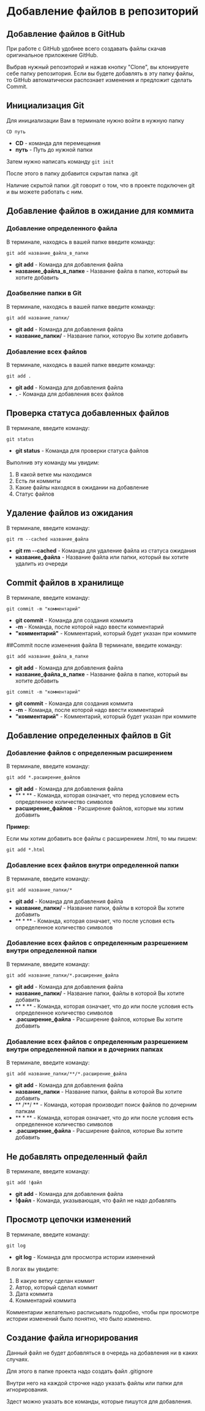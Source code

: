 # Добавление файлов в репозиторий
## Добавление файлов в GitHub
При работе с GitHub удобнее всего создавать файлы скачав оригинальное приложение GitHub.

Выбрав нужный репозиторий и нажав кнопку "Clone", вы клонируете себе папку репозитория. Если вы будете добавлять в эту папку файлы, то GitHub автоматически распознает изменения и предложит сделать Commit.

## Инициализация Git
Для инициализации Вам в терминале нужно войти в нужную папку

```
CD путь
```

* **CD** - команда для перемещения
* **путь** - Путь до нужной папки

Затем нужно написать команду ```git init```

После этого в папку добавится скрытая папка .git

Наличие скрытой папки .git говорит о том, что в проекте подключен git и вы можете работать с ним.

## Добавление файлов в ожидание для коммита
### Добавление определенного файла
В терминале, находясь в вашей папке введите команду:

```
git add название_файла_в_папке
```

* **git add** - Команда для добавления файла
* **название_файла_в_папке** - Название файла в папке, который вы хотите добавить

### Доабвелние папки в Git
В терминале, находясь в вашей папке введите команду:

```
git add название_папки/
```

* **git add** - Команда для добавления файла
* **название_папки/** - Название папки, которую Вы хотите добавить

### Добавление всех файлов
В терминале, находясь в вашей папке введите команду:

```
git add .
```

* **git add** - Команда для добавления файла
* **.** - Команда для добавления всех файлов

## Проверка статуса добавленных файлов
В терминале, введите команду:

```
git status
```

* **git status** - Команда для проверки статуса файлов

Выполнив эту команду мы увидим:
1. В какой ветке мы находимся
2. Есть ли коммиты
3. Какие файлы находяся в ожидании на добавление
4. Статус файлов

## Удаление файлов из ожидания
В терминале, введите команду:

```
git rm --cached название_файла
```

* **git rm --cached** - Команда для удаление файла из статуса ожидания
* **название_файла** - Название файла или папки, который вы хотите удалить из очереди

## Commit файлов в хранилище
В терминале, введите команду:

```
git commit -m "комментарий"
```

* **git commit** - Команда для создания коммита
* **-m** - Команда, после которой надо ввести комментарий
* **"комментарий"** - Комментарий, который будет указан при коммите

##Commit после изменения файла
В терминале, введите команду:

```
git add название_файла_в_папке
```

* **git add** - Команда для добавления файла
* **название_файла_в_папке** - Название файла в папке, который вы хотите добавить

```
git commit -m "комментарий"
```

* **git commit** - Команда для создания коммита
* **-m** - Команда, после которой надо ввести комментарий
* **"комментарий"** - Комментарий, который будет указан при коммите

## Добавление определенных файлов в Git
### Добавление файлов с определенным расширением
В терминале, введите команду:

```
git add *.расширение_файлов
```

* **git add** - Команда для добавления файла
* ** * ** - Команда, которая означает, что перед условием есть определенное количество символов
* **расширение_файлов** - Расширение файлов, которые мы хотим добавить

**Пример:**

Если мы хотим добавить все файлы с расширением .html, то мы пишем:

```
git add *.html
```

### Добавление всех файлов внутри определенной папки
В терминале, введите команду:

```
git add название_папки/*
```

* **git add** - Команда для добавления файла
* **название_папки/** - Название папки, файлы в которой Вы хотите добавить
* ** * ** - Команда, которая означает, что после условия есть определенное количество символов

### Добавление всех файлов с определенным разрешением внутри определенной папки
В терминале, введите команду:

```
git add название_папки/*.расширение_файла
```

* **git add** - Команда для добавления файла
* **название_папки/** - Название папки, файлы в которой Вы хотите добавить
* ** * ** - Команда, которая означает, что до или после условия есть определенное количество символов
* **.расширение_файла** - Расширение файлов, которые Вы хотите добавить

### Добавление всех файлов с определенным разрешением внутри определенной папки и в дочерних папках
В терминале, введите команду:

```
git add название_папки/**/*.расширение_файла
```

* **git add** - Команда для добавления файла
* **название_папки** - Название папки, файлы в которой Вы хотите добавить
* ** /**/ ** - Команда, которая производит поиск файлов по дочерним папкам
* ** * ** - Команда, которая означает, что до или после условия есть определенное количество символов
* **.расширение_файла** - Расширение файлов, которые Вы хотите добавить

## Не добавлять определенный файл
В терминале, введите команду:

```
git add !файл
```

* **git add** - Команда для добавления файла
* **!файл** - Команда, указывающая, что файл не надо добавлять

## Просмотр цепочки изменений
В терминале, введите команду:

```
git log
```

* **git log** - Команда для просмотра истории изменений

В логах вы увидите:
1. В какую ветку сделан коммит
2. Автор, который сделал коммит
3. Дата коммита
4. Комментарий коммита

Комментарии желательно расписывать подробно, чтобы при просмотре истории изменений было понятно, что было изменено.

## Создание файла игнорирования
Данный файл не будет добавляться в очередь на добавления ни в каких случаях.

Для этого в папке проекта надо создать файл .gitignore

Внутри него на каждой строчке надо указать файлы или папки для игнорирования.

Здест можно указать все команды, которые пишутся для добавления.